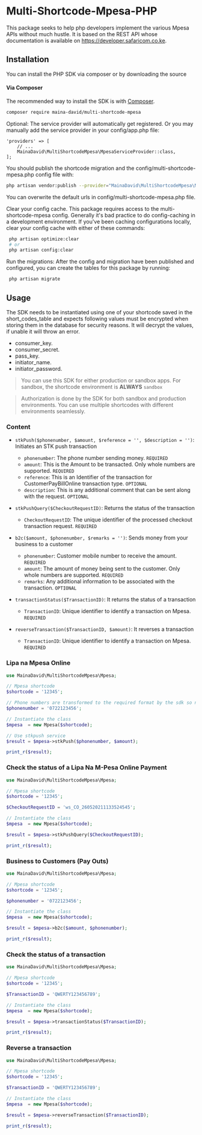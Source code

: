 # Multi-Shortcode-Mpesa-PHP

This package seeks to help php developers implement the various Mpesa APIs without much hustle.
It is based on the REST API whose documentation is available on https://developer.safaricom.co.ke.

## Installation

You can install the PHP SDK via composer or by downloading the source

#### Via Composer

The recommended way to install the SDK is with [Composer](http://getcomposer.org/).

```bash
composer require maina-david/multi-shortcode-mpesa
```

Optional: The service provider will automatically get registered. Or you may manually add the service provider in your config/app.php file:

```
'providers' => [
    // ...
    MainaDavid\MultiShortcodeMpesa\MpesaServiceProvider::class,
];
```

You should publish the shortcode migration and the config/multi-shortcode-mpesa.php config file with:

```bash
php artisan vendor:publish --provider="MainaDavid\MultiShortcodeMpesa\MpesaServiceProvider"
```

You can overwrite the default urls in config/multi-shortcode-mpesa.php file.

Clear your config cache. This package requires access to the multi-shortcode-mpesa config. Generally it's bad practice to do config-caching in a development environment. If you've been caching configurations locally, clear your config cache with either of these commands:

```bash
 php artisan optimize:clear
 # or
 php artisan config:clear
```

Run the migrations: After the config and migration have been published and configured, you can create the tables for this package by running:

```bash
 php artisan migrate
```

## Usage

The SDK needs to be instantiated using one of your shortcode saved in the short_codes_table and expects following values must be encrypted when storing them in the database for security reasons. It will decrypt the values, if unable it will throw an error.

- consumer_key.
- consumer_secret.
- pass_key.
- initiator_name.
- initiator_password.

> You can use this SDK for either production or sandbox apps. For sandbox, the shortcode environment is **ALWAYS** `sandbox`

> Authorization is done by the SDK for both sandbox and production environments. You can use multiple shortcodes with different environments seamlessly.

### Content

- `stkPush($phonenumber, $amount, $reference = '', $description = '')`: Initiates an STK push transaction

  - `phonenumber`: The phone number sending money. `REQUIRED`
  - `amount`: This is the Amount to be transacted. Only whole numbers are supported. `REQUIRED`
  - `reference`: This is an Identifier of the transaction for CustomerPayBillOnline transaction type. `OPTIONAL`
  - `description`: This is any additional comment that can be sent along with the request. `OPTIONAL`

- `stkPushQuery($CheckoutRequestID)`: Returns the status of the transaction

  - `CheckoutRequestID`: The unique identifier of the processed checkout transaction request. `REQUIRED`

- `b2c($amount, $phonenumber, $remarks = '')`: Sends money from your business to a customer

  - `phonenumber`: Customer mobile number to receive the amount. `REQUIRED`
  - `amount`: The amount of money being sent to the customer. Only whole numbers are supported. `REQUIRED`
  - `remarks`: Any additional information to be associated with the transaction. `OPTIONAL`

- `transactionStatus($TransactionID)`: It returns the status of a transaction

  - `TransactionID`: Unique identifier to identify a transaction on Mpesa. `REQUIRED`

- `reverseTransaction($TransactionID, $amount)`: It reverses a transaction

  - `TransactionID`: Unique identifier to identify a transaction on Mpesa. `REQUIRED`

### Lipa na Mpesa Online

```php
use MainaDavid\MultiShortcodeMpesa\Mpesa;

// Mpesa shortcode
$shortcode = '12345';

// Phone numbers are transformed to the required format by the sdk so no worries about the formatting
$phonenumber = '0722123456';

// Instantiate the class
$mpesa  = new Mpesa($shortcode);

// Use stkpush service
$result = $mpesa->stkPush($phonenumber, $amount);

print_r($result);
```

### Check the status of a Lipa Na M-Pesa Online Payment

```php
use MainaDavid\MultiShortcodeMpesa\Mpesa;

// Mpesa shortcode
$shortcode = '12345';

$CheckoutRequestID = 'ws_CO_260520211133524545';

// Instantiate the class
$mpesa  = new Mpesa($shortcode);

$result = $mpesa->stkPushQuery($CheckoutRequestID);

print_r($result);
```

### Business to Customers (Pay Outs)

```php
use MainaDavid\MultiShortcodeMpesa\Mpesa;

// Mpesa shortcode
$shortcode = '12345';

$phonenumber = '0722123456';

// Instantiate the class
$mpesa  = new Mpesa($shortcode);

$result = $mpesa->b2c($amount, $phonenumber);

print_r($result);
```

### Check the status of a transaction

```php
use MainaDavid\MultiShortcodeMpesa\Mpesa;

// Mpesa shortcode
$shortcode = '12345';

$TransactionID = 'QWERTY123456789';

// Instantiate the class
$mpesa  = new Mpesa($shortcode);

$result = $mpesa->transactionStatus($TransactionID);

print_r($result);
```

### Reverse a transaction

```php
use MainaDavid\MultiShortcodeMpesa\Mpesa;

// Mpesa shortcode
$shortcode = '12345';

$TransactionID = 'QWERTY123456789';

// Instantiate the class
$mpesa  = new Mpesa($shortcode);

$result = $mpesa->reverseTransaction($TransactionID);

print_r($result);
```
